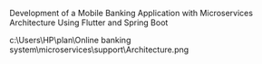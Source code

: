Development of a Mobile Banking Application with Microservices Architecture Using Flutter and Spring Boot

c:\Users\HP\plan\Online banking system\microservices\support\Architecture.png